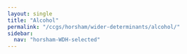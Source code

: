```yaml
---
layout: single
title: "Alcohol"
permalink: "/ccgs/horsham/wider-determinants/alcohol/"
sidebar:
  nav: "horsham-WDH-selected"
---
```


